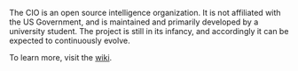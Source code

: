 The CIO is an open source intelligence organization. It is not affiliated with the US Government, and is maintained and primarily developed by a university student. The project is still in its infancy, and accordingly it can be expected to continuously evolve.

To learn more, visit the [wiki](https://cephalon-intelligence.github.io/).
